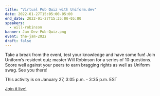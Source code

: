 ```yaml
---
title: "Virtual Pub Quiz with Uniform.dev"
date: 2022-01-27T15:05:00-05:00
end_date: 2022-01-27T15:35:00-05:00
speakers:
  - will-robinson
banner: Jam-Dev-Pub-Quiz.png
event: the-jam-2022
draft: false
---
```


Take a break from the event, test your knowledge and have some fun! Join Uniform’s resident quiz master Will Robinson for a series of 10 questions. Score well against your peers to earn bragging rights as well as Uniform swag. See you there!

This activity is on January 27, 3:05 p.m. - 3:35 p.m. EST

[Join it live!](https://uniform-dev.zoom.us/j/87077733892?pwd=N29wUEVyVDF2MSs4U3NRT1ExMTB1QT09)
